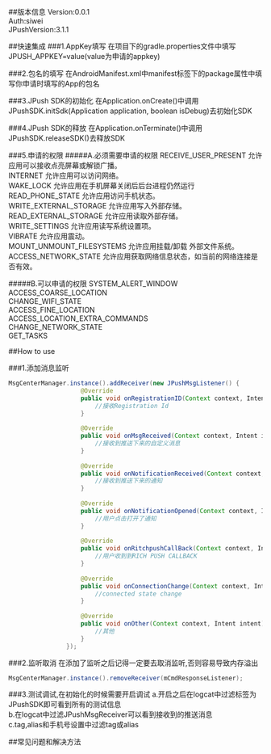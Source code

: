 ##版本信息
Version:0.0.1  
Auth:siwei  
JPushVersion:3.1.1

##快速集成
###1.AppKey填写
在项目下的gradle.properties文件中填写JPUSH_APPKEY=value(value为申请的appkey)

###2.包名的填写
在AndroidManifest.xml中manifest标签下的package属性中填写你申请时填写的App的包名

###3.JPush SDK的初始化
在Application.onCreate()中调用JPushSDK.initSdk(Application application, boolean isDebug)去初始化SDK

###4.JPush SDK的释放
在Application.onTerminate()中调用JPushSDK.releaseSDK()去释放SDK

###5.申请的权限
#####A.必须需要申请的权限
RECEIVE_USER_PRESENT	允许应用可以接收点亮屏幕或解锁广播。  
INTERNET	允许应用可以访问网络。  
WAKE_LOCK	允许应用在手机屏幕关闭后后台进程仍然运行  
READ_PHONE_STATE	允许应用访问手机状态。  
WRITE_EXTERNAL_STORAGE	允许应用写入外部存储。  
READ_EXTERNAL_STORAGE	允许应用读取外部存储。  
WRITE_SETTINGS	允许应用读写系统设置项。  
VIBRATE	允许应用震动。  
MOUNT_UNMOUNT_FILESYSTEMS	允许应用挂载/卸载 外部文件系统。  
ACCESS_NETWORK_STATE	允许应用获取网络信息状态，如当前的网络连接是否有效。

#####B.可以申请的权限
SYSTEM_ALERT_WINDOW  
ACCESS_COARSE_LOCATION  
CHANGE_WIFI_STATE  
ACCESS_FINE_LOCATION  
ACCESS_LOCATION_EXTRA_COMMANDS  
CHANGE_NETWORK_STATE  
GET_TASKS  

##How to use

###1.添加消息监听
```java
MsgCenterManager.instance().addReceiver(new JPushMsgListener() {
                    @Override
                    public void onRegistrationID(Context context, Intent intent) {
                        //接收Registration Id
                    }
        
                    @Override
                    public void onMsgReceived(Context context, Intent intent) {
                        //接收到推送下来的自定义消息
                    }
        
                    @Override
                    public void onNotificationReceived(Context context, Intent intent) {
                        //接收到推送下来的通知
                    }
        
                    @Override
                    public void onNotificationOpened(Context context, Intent intent) {
                        //用户点击打开了通知
                    }
        
                    @Override
                    public void onRitchpushCallBack(Context context, Intent intent) {
                        //用户收到到RICH PUSH CALLBACK
                    }
        
                    @Override
                    public void onConnectionChange(Context context, Intent intent) {
                        //connected state change
                    }
        
                    @Override
                    public void onOther(Context context, Intent intent) {
                        //其他
                    }
                });
```

###2.监听取消
在添加了监听之后记得一定要去取消监听,否则容易导致内存溢出
```java
MsgCenterManager.instance().removeReceiver(mCmdResponseListener);
```

###3.测试调试,在初始化的时候需要开启调试
a.开启之后在logcat中过滤标签为JPushSDK即可看到所有的测试信息  
b.在logcat中过滤JPushMsgReceiver可以看到接收到的推送消息  
c.tag,alias和手机号设置中过滤tag或alias

##常见问题和解决方法